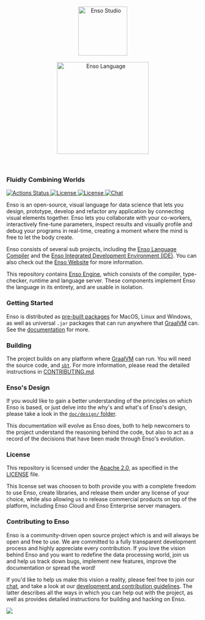 <p align="center">
  <br/>
  <a href="http://luna-lang.org">
      <img
          src="https://user-images.githubusercontent.com/1623053/75657359-50c92300-5c66-11ea-9cb8-61da8ee34df1.png"
          alt="Enso Studio"
          width="128"
      />
  </a>
  <br/>
  <br/>
  <a href="http://luna-lang.org">
      <img
          src="https://user-images.githubusercontent.com/1623053/75661125-05664300-5c6d-11ea-9bd3-8a5355db9609.png"
          alt="Enso Language"
          width="240"
      />
  </a>
  <br/>
  <br/>
  <br/>
</p>

### Fluidly Combining Worlds
<p>
  <a href="https://github.com/luna/ide/actions">
    <img src="https://github.com/luna/enso/workflows/Enso%20CI/badge.svg?branch=master"
         alt="Actions Status">
  </a>
  <a href="https://github.com/luna/enso/blob/master/LICENSE">
    <img src="https://img.shields.io/static/v1?label=Compiler%20License&message=Apache%20v2&color=2ec352&labelColor=2c3239"
         alt="License">
  </a>
  <a href="https://github.com/luna/ide/blob/master/LICENSE">
    <img src="https://img.shields.io/static/v1?label=GUI%20License&message=AGPL%20v3&color=2ec352&labelColor=2c3239"
         alt="License">
  </a>
  <a href="http://chat.luna-lang.org">
    <img src="https://img.shields.io/discord/401396655599124480?label=Chat&color=2ec352&labelColor=2c3239"
         alt="Chat">
  </a>
</p>

Enso is an open-source, visual language for data science that lets you design,
prototype, develop and refactor any application by connecting visual elements
together. Enso lets you collaborate with your co-workers, interactively 
fine-tune parameters, inspect results and visually profile and debug your 
programs in real-time, creating a moment where the mind is free to let the body
create.

Enso consists of several sub projects, including the
[Enso Language Compiler](https://github.com/luna/enso) and the
[Enso Integrated Development Environment (IDE)](https://github.com/luna/ide).
You can also check out the [Enso Website](https://enso.org) for more
information.

This repository contains [Enso Engine](engine/), which consists of the compiler,
type-checker, runtime and language server. These components implement Enso the
language in its entirety, and are usable in isolation.

### Getting Started
Enso is distributed as [pre-built packages](https://github.com/luna/enso/releases)
for MacOS, Linux and Windows, as well as universal `.jar` packages that can run
anywhere that [GraalVM](https://graalvm.org) can. See the
[documentation](http://enso.org) for more.

### Building
The project builds on any platform where [GraalVM](https://graalvm.org) can run.
You will need the source code, and [`sbt`](https://www.scala-sbt.org/). For more
information, please read the detailed instructions in
[CONTRIBUTING.md](CONTRIBUTING.md).

### Enso's Design
If you would like to gain a better understanding of the principles on which Enso
is based, or just delve into the why's and what's of Enso's design, please take
a look in the [`doc/design/` folder](./doc/design).

This documentation will evolve as Enso does, both to help newcomers to the
project understand the reasoning behind the code, but also to act as a record of
the decisions that have been made through Enso's evolution.

### License
This repository is licensed under the
[Apache 2.0](https://opensource.org/licenses/apache-2.0), as specified in the
[LICENSE](https://github.com/luna/luna/blob/master/LICENSE) file.

This license set was choosen to both provide you with a complete freedom to use
Enso, create libraries, and release them under any license of your choice, while
also allowing us to release commercial products on top of the platform,
including Enso Cloud and Enso Enterprise server managers.

### Contributing to Enso
Enso is a community-driven open source project which is and will always be open
and free to use. We are committed to a fully transparent development process and
highly appreciate every contribution. If you love the vision behind Enso and you
want to redefine the data processing world, join us and help us track down bugs,
implement new features, improve the documentation or spread the word!

If you'd like to help us make this vision a reality, please feel free to join
our [chat](http://chat.luna-lang.org/), and take a look at our
[development and contribution guidelines](CONTRIBUTING.md). The latter describes
all the ways in which you can help out with the project, as well as provides
detailed instructions for building and hacking on Enso.

<a href="https://github.com/luna/enso/graphs/contributors">
  <img src="https://contributors-img.firebaseapp.com/image?repo=luna/enso" />
</a>

